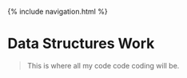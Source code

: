 {% include navigation.html %}

# Data Structures Work

> This is where all my code code coding will be.

